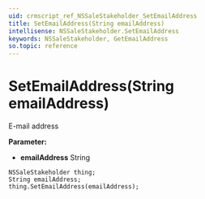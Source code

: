 ```yaml
---
uid: crmscript_ref_NSSaleStakeholder_SetEmailAddress
title: SetEmailAddress(String emailAddress)
intellisense: NSSaleStakeholder.SetEmailAddress
keywords: NSSaleStakeholder, GetEmailAddress
so.topic: reference
---
```


# SetEmailAddress(String emailAddress)

E-mail address

**Parameter:** 
 - **emailAddress** String

```crmscript
NSSaleStakeholder thing;
String emailAddress;
thing.SetEmailAddress(emailAddress);
```

